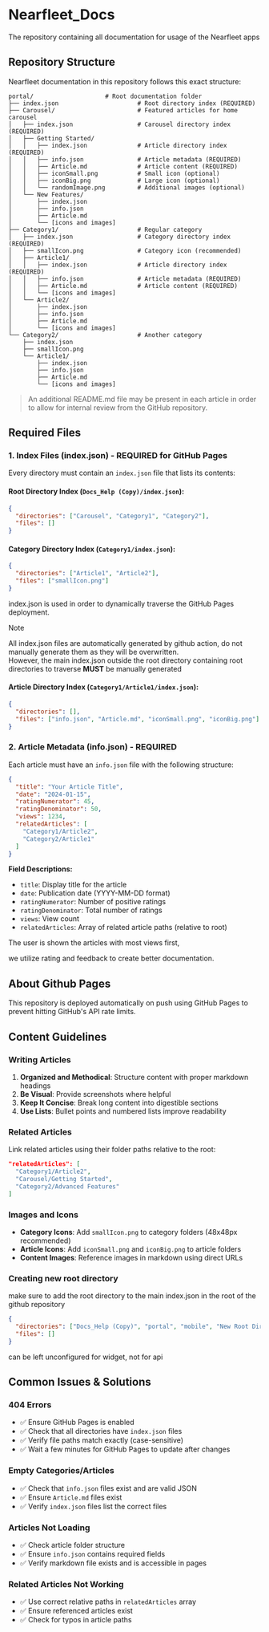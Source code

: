 # Nearfleet_Docs

The repository containing all documentation for usage of the Nearfleet apps

## Repository Structure

Nearfleet documentation in this repository follows this exact structure:

```
portal/                    # Root documentation folder
├── index.json                      # Root directory index (REQUIRED)
├── Carousel/                       # Featured articles for home carousel
│   ├── index.json                  # Carousel directory index (REQUIRED)
│   ├── Getting Started/
│   │   ├── index.json              # Article directory index (REQUIRED)
│   │   ├── info.json               # Article metadata (REQUIRED)
│   │   ├── Article.md              # Article content (REQUIRED)
│   │   ├── iconSmall.png           # Small icon (optional)
│   │   ├── iconBig.png             # Large icon (optional)
│   │   └── randomImage.png         # Additional images (optional)
│   └── New Features/
│       ├── index.json
│       ├── info.json
│       ├── Article.md
│       └── [icons and images]
├── Category1/                      # Regular category
│   ├── index.json                  # Category directory index (REQUIRED)
│   ├── smallIcon.png               # Category icon (recommended)
│   ├── Article1/
│   │   ├── index.json              # Article directory index (REQUIRED)
│   │   ├── info.json               # Article metadata (REQUIRED)
│   │   ├── Article.md              # Article content (REQUIRED)
│   │   └── [icons and images]
│   └── Article2/
│       ├── index.json
│       ├── info.json
│       ├── Article.md
│       └── [icons and images]
└── Category2/                      # Another category
    ├── index.json
    ├── smallIcon.png
    └── Article1/
        ├── index.json
        ├── info.json
        ├── Article.md
        └── [icons and images]
```

> An additional README.md file may be present in each article in order to allow for internal review from the GitHub repository.

## Required Files

### 1. Index Files (index.json) - REQUIRED for GitHub Pages

Every directory must contain an `index.json` file that lists its contents:

#### Root Directory Index (`Docs_Help (Copy)/index.json`):
```json
{
  "directories": ["Carousel", "Category1", "Category2"],
  "files": []
}
```

#### Category Directory Index (`Category1/index.json`):
```json
{
  "directories": ["Article1", "Article2"],
  "files": ["smallIcon.png"]
}
```

index.json is used in order to dynamically traverse the GitHub Pages deployment.

> [!NOTE]  
> All index.json files are automatically generated by github action, do not manually generate them as they will be overwritten.  
> However, the main index.json outside the root directory containing root directories to traverse **MUST** be manually generated  

#### Article Directory Index (`Category1/Article1/index.json`):
```json
{
  "directories": [],
  "files": ["info.json", "Article.md", "iconSmall.png", "iconBig.png"]
}
```

### 2. Article Metadata (info.json) - REQUIRED

Each article must have an `info.json` file with the following structure:

```json
{
  "title": "Your Article Title",
  "date": "2024-01-15",
  "ratingNumerator": 45,
  "ratingDenominator": 50,
  "views": 1234,
  "relatedArticles": [
    "Category1/Article2",
    "Category2/Article1"
  ]
}
```

**Field Descriptions:**
- `title`: Display title for the article
- `date`: Publication date (YYYY-MM-DD format)
- `ratingNumerator`: Number of positive ratings
- `ratingDenominator`: Total number of ratings
- `views`: View count 
- `relatedArticles`: Array of related article paths (relative to root)

The user is shown the articles with most views first,

we utilize rating and feedback to create better documentation.

## About Github Pages

This repository is deployed automatically on push using GitHub Pages to prevent hitting GitHub's API rate limits.

## Content Guidelines

### Writing Articles

1. **Organized and Methodical**: Structure content with proper markdown headings
2. **Be Visual**: Provide screenshots where helpful
3. **Keep It Concise**: Break long content into digestible sections
4. **Use Lists**: Bullet points and numbered lists improve readability

### Related Articles

Link related articles using their folder paths relative to the root:

```json
"relatedArticles": [
  "Category1/Article2",
  "Carousel/Getting Started",
  "Category2/Advanced Features"
]
```

### Images and Icons

- **Category Icons**: Add `smallIcon.png` to category folders (48x48px recommended)
- **Article Icons**: Add `iconSmall.png` and `iconBig.png` to article folders
- **Content Images**: Reference images in markdown using direct URLs

### Creating new root directory

make sure to add the root directory to the main index.json in the root of the github repository

```json
{
  "directories": ["Docs_Help (Copy)", "portal", "mobile", "New Root Directory"],
  "files": []
}
```

can be left unconfigured for widget, not for api

## Common Issues & Solutions

### 404 Errors
- ✅ Ensure GitHub Pages is enabled
- ✅ Check that all directories have `index.json` files
- ✅ Verify file paths match exactly (case-sensitive)
- ✅ Wait a few minutes for GitHub Pages to update after changes

### Empty Categories/Articles
- ✅ Check that `info.json` files exist and are valid JSON
- ✅ Ensure `Article.md` files exist
- ✅ Verify `index.json` files list the correct files

### Articles Not Loading
- ✅ Check article folder structure
- ✅ Ensure `info.json` contains required fields
- ✅ Verify markdown file exists and is accessible in pages

### Related Articles Not Working
- ✅ Use correct relative paths in `relatedArticles` array
- ✅ Ensure referenced articles exist
- ✅ Check for typos in article paths
